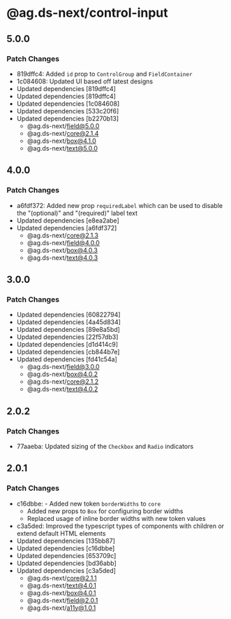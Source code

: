 # @ag.ds-next/control-input

## 5.0.0

### Patch Changes

- 819dffc4: Added `id` prop to `ControlGroup` and `FieldContainer`
- 1c084608: Updated UI based off latest designs
- Updated dependencies [819dffc4]
- Updated dependencies [819dffc4]
- Updated dependencies [1c084608]
- Updated dependencies [533c20f6]
- Updated dependencies [b2270b13]
  - @ag.ds-next/field@5.0.0
  - @ag.ds-next/core@2.1.4
  - @ag.ds-next/box@4.1.0
  - @ag.ds-next/text@5.0.0

## 4.0.0

### Patch Changes

- a6fdf372: Added new prop `requiredLabel` which can be used to disable the "(optional)" and "(required)" label text
- Updated dependencies [e8ea2abe]
- Updated dependencies [a6fdf372]
  - @ag.ds-next/core@2.1.3
  - @ag.ds-next/field@4.0.0
  - @ag.ds-next/box@4.0.3
  - @ag.ds-next/text@4.0.3

## 3.0.0

### Patch Changes

- Updated dependencies [60822794]
- Updated dependencies [4a45d834]
- Updated dependencies [89e8a5bd]
- Updated dependencies [22f57db3]
- Updated dependencies [d1d414c9]
- Updated dependencies [cb844b7e]
- Updated dependencies [fd41c54a]
  - @ag.ds-next/field@3.0.0
  - @ag.ds-next/box@4.0.2
  - @ag.ds-next/core@2.1.2
  - @ag.ds-next/text@4.0.2

## 2.0.2

### Patch Changes

- 77aaeba: Updated sizing of the `Checkbox` and `Radio` indicators

## 2.0.1

### Patch Changes

- c16dbbe: - Added new token `borderWidths` to `core`
  - Added new props to `Box` for configuring border widths
  - Replaced usage of inline border widths with new token values
- c3a5ded: Improved the typescript types of components with children or extend default HTML elements
- Updated dependencies [135bb87]
- Updated dependencies [c16dbbe]
- Updated dependencies [653709c]
- Updated dependencies [bd36abb]
- Updated dependencies [c3a5ded]
  - @ag.ds-next/core@2.1.1
  - @ag.ds-next/text@4.0.1
  - @ag.ds-next/box@4.0.1
  - @ag.ds-next/field@2.0.1
  - @ag.ds-next/a11y@1.0.1

